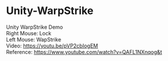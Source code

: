 # Unity-WarpStrike
Unity WarpStrike Demo  
Right Mouse: Lock  
Left Mouse: WapStrike  
Video: https://youtu.be/pVP2cbIogEM  
Reference: https://www.youtube.com/watch?v=QAFL1NXnqog&t
